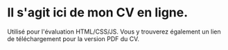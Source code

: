 # Il s'agit ici de mon CV en ligne. 
Utilisé pour l'évaluation HTML/CSS/JS.
Vous y trouverez également un lien de téléchargement pour la version PDF du CV.
